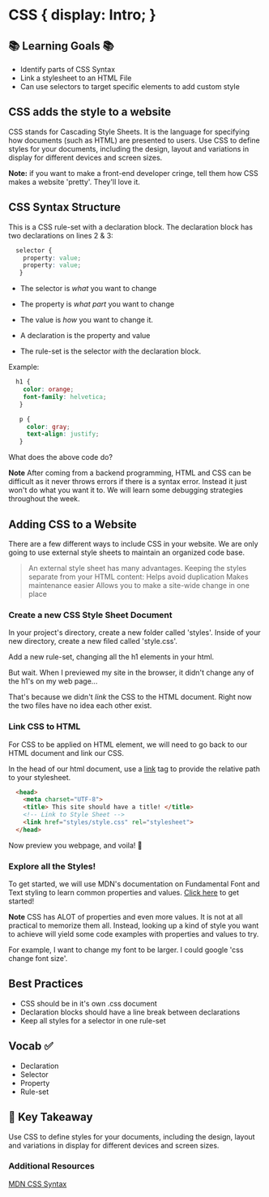 #  CSS { display: Intro; }


## 📚 Learning Goals 📚
- Identify parts of CSS Syntax
- Link a stylesheet to an HTML File
- Can use selectors to target specific elements to add custom style


## CSS adds the style to a website

CSS stands for Cascading Style Sheets. It is the language for specifying how documents (such as HTML) are presented to users. Use CSS to define styles for your documents, including the design, layout and variations in display for different devices and screen sizes.


**Note:** if you want to make a front-end developer cringe, tell them how CSS makes a website 'pretty'. They'll love it.


## CSS Syntax Structure

This is a CSS rule-set with a declaration block. The declaration block has two declarations on lines 2 & 3:
```css
  selector {
    property: value;
    property: value;
   }
```
- The selector is *what* you want to change
- The property is *what part* you want to change
- The value is *how* you want to change it.

- A declaration is the property and value
- The rule-set is the selector *with* the declaration block.

Example:
```css
  h1 {
    color: orange;
    font-family: helvetica;
   }

   p {
     color: gray;
     text-align: justify;
   }
```
What does the above code do?

**Note** After coming from a backend programming, HTML and CSS can be difficult as it never throws errors if there is a syntax error. Instead it just won't do what you want it to. We will learn some debugging strategies throughout the week.

## Adding CSS to a Website
There are a few different ways to include CSS in your website. We are only going to use external style sheets to maintain an organized code base.

> An external style sheet has many advantages. Keeping the styles separate from your HTML content:
> Helps avoid duplication
> Makes maintenance easier
> Allows you to make a site-wide change in one place

### Create a new CSS Style Sheet Document
In your project's directory, create a new folder called 'styles'. Inside of your new directory, create a new filed called 'style.css'.

Add a new rule-set, changing all the h1 elements in your html.

But wait. When I previewed my site in the browser, it didn't change any of the h1's on my web page...

That's because we didn't *link* the CSS to the HTML document. Right now the two files have no idea each other exist.

### Link CSS to HTML
For CSS to be applied on HTML element, we will need to go back to our HTML document and link our CSS.

In the head of our html document, use a [link](https://developer.mozilla.org/en-US/docs/Web/HTML/Element/link) tag to provide the relative path to your stylesheet.
```html
  <head>
    <meta charset="UTF-8">
    <title> This site should have a title! </title>
    <!-- Link to Style Sheet -->
    <link href="styles/style.css" rel="stylesheet">
  </head>
```

Now preview you webpage, and voila! 🎉

### Explore all the Styles!

To get started, we will use MDN's documentation on Fundamental Font and Text styling to learn common properties and values. [Click here](https://developer.mozilla.org/en-US/docs/Learn/CSS/Styling_text/Fundamentals) to get started!

**Note** CSS has ALOT of properties and even more values. It is not at all practical to memorize them all. Instead, looking up a kind of style you want to achieve will yield some code examples with properties and values to try.  

For example, I want to change my font to be larger. I could google 'css change font size'.



## Best Practices
- CSS should be in it's own .css document
- Declaration blocks should have a line break between declarations
- Keep all styles for a selector in one rule-set


## Vocab ✅
- Declaration
- Selector
- Property
- Rule-set

## 🔑 Key Takeaway
Use CSS to define styles for your documents, including the design, layout and variations in display for different devices and screen sizes.

### Additional Resources
[MDN CSS Syntax](https://developer.mozilla.org/en-US/docs/Web/CSS/Syntax)
